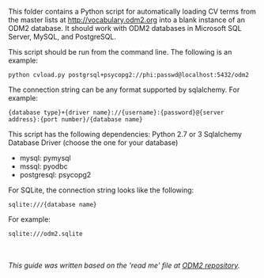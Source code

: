 This folder contains a Python script for automatically loading CV terms from the master lists at http://vocabulary.odm2.org into a blank instance of an ODM2 database. It should work with ODM2 databases in Microsoft SQL Server, MySQL, and PostgreSQL.  
  
This script should be run from the command line. The following is an example:  
  
`python cvload.py postgrsql+psycopg2://phi:passwd@localhost:5432/odm2`  
  
The connection string can be any format supported by sqlalchemy. For example:  
  
`{database type}+{driver name}://{username}:{password}@{server address}:{port number}/{database name}`  
  
This script has the following dependencies: Python 2.7 or 3 Sqlalchemy Database Driver (choose the one for your database)  
  
+ mysql: pymysql  
+ mssql: pyodbc  
+ postgresql: psycopg2  
  
For SQLite, the connection string looks like the following:  
  
`sqlite:///{database name}`  
  
For example:  
  
`sqlite:///odm2.sqlite`

\
\
_This guide was written based on the 'read me' file at [ODM2 repository](https://github.com/ODM2/ODM2/tree/master/src/load_cvs)._
